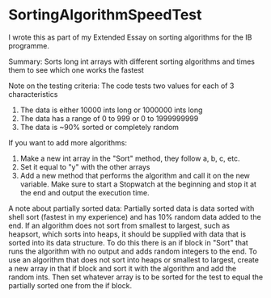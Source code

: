 # SortingAlgorithmSpeedTest
I wrote this as part of my Extended Essay on sorting algorithms for the IB programme.

Summary: Sorts long int arrays with different sorting algorithms and times them to see which one works the fastest

Note on the testing criteria:
The code tests two values for each of 3 characteristics
  1. The data is either 10000 ints long or 1000000 ints long
  2. The data has a range of 0 to 999 or 0 to 1999999999
  3. The data is ~90% sorted or completely random

If you want to add more algorithms:
  1. Make a new int array in the "Sort" method, they follow a, b, c, etc.
  2. Set it equal to "y" with the other arrays
  3. Add a new method that performs the algorithm and call it on the new variable. Make sure to start a Stopwatch at the beginning and stop it at the end and output the execution time.

A note about partially sorted data:
Partially sorted data is data sorted with shell sort (fastest in my experience) and has 10% random data added to the end.
If an algorithm does not sort from smallest to largest, such as heapsort, which sorts into heaps, it should be supplied with
data that is sorted into its data structure. To do this there is an if block in "Sort" that runs the algorithm with no output
and adds random integers to the end. To use an algorithm that does not sort into heaps or smallest to largest, create a new
array in that if block and sort it with the algorithm and add the random ints. Then set whatever array is to be sorted for the
test to equal the partially sorted one from the if block.
